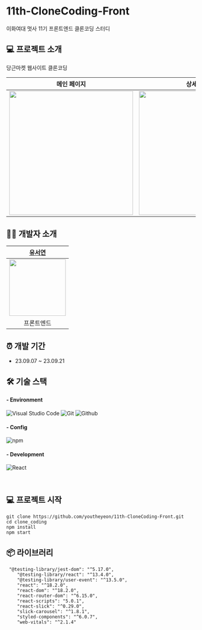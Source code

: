 # 11th-CloneCoding-Front
이화여대 멋사 11기 프론트엔드 클론코딩 스터디


## 💻 프로젝트 소개
당근마켓 웹사이트 클론코딩

| 메인 페이지  |  상세 페이지   |
| :-------------------------------------------: | :------------: |
|  <img width="329" src="https://github.com/EWHA-LIKELION/11th-CloneCoding-Front/assets/127864650/8d0db057-7bba-4eda-9ea8-950d68b9af5a"/> |  <img width="329" src="https://github.com/EWHA-LIKELION/11th-CloneCoding-Front/assets/127864650/ca2585d6-51c4-4998-82f1-c9d9709edfde"/>|  

## 👩‍💻 개발자 소개

|                 [유서연](https://github.com/youtheyeon)                   |
| :------------------------------------: |
| <img src="https://github.com/EWHA-LIKELION/11th-CloneCoding-Front/assets/127864650/6b931c51-fffd-4a49-8b84-34ab25f1a9f2" width="150" height="150"/> |
|               프론트엔드               |


## ⏰ 개발 기간

- 23.09.07 ~ 23.09.21


## 🛠️ 기술 스택

#### - Environment
![Visual Studio Code](https://img.shields.io/badge/Visual%20Studio%20Code-007ACC?style=for-the-badge&logo=Visual%20Studio%20Code&logoColor=white)
![Git](https://img.shields.io/badge/Git-F05032?style=for-the-badge&logo=Git&logoColor=white)
![Github](https://img.shields.io/badge/GitHub-181717?style=for-the-badge&logo=GitHub&logoColor=white)     

#### - Config
![npm](https://img.shields.io/badge/npm-CB3837?style=for-the-badge&logo=npm&logoColor=white)  
  
#### - Development 
![React](https://img.shields.io/badge/React-20232A?style=for-the-badge&logo=react&logoColor=61DAFB)

</br>

## 💻 프로젝트 시작
```
git clone https://github.com/youtheyeon/11th-CloneCoding-Front.git
cd clone_coding
npm install
npm start
```

## 📦 라이브러리

```
 "@testing-library/jest-dom": "^5.17.0",
    "@testing-library/react": "^13.4.0",
    "@testing-library/user-event": "^13.5.0",
    "react": "^18.2.0",
    "react-dom": "^18.2.0",
    "react-router-dom": "^6.15.0",
    "react-scripts": "5.0.1",
    "react-slick": "^0.29.0",
    "slick-carousel": "^1.8.1",
    "styled-components": "^6.0.7",
    "web-vitals": "^2.1.4"
```
